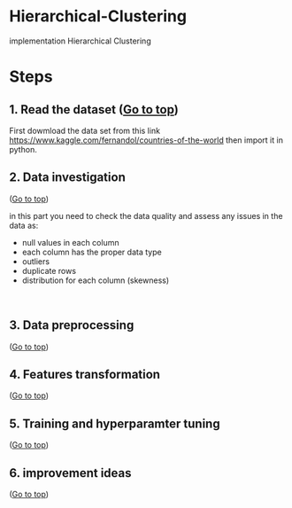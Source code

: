 # Hierarchical-Clustering
implementation Hierarchical Clustering

# Steps 

## 1. <a name="1">Read the dataset</a> (<a href="#0">Go to top</a>)
First dowmload the data set from this link https://www.kaggle.com/fernandol/countries-of-the-world
then import it in python.

## 2. <a name="2">Data investigation</a>
(<a href="#0">Go to top</a>)

in this part you need to check the data quality and assess any issues in the data as:
- null values in each column 
- each column has the proper data type
- outliers
- duplicate rows
- distribution for each column (skewness)
<br>

## 3. <a name="3">Data preprocessing</a>
(<a href="#0">Go to top</a>)

## 4. <a name="4">Features transformation</a>
(<a href="#0">Go to top</a>)


## 5. <a name="5">Training and hyperparamter tuning</a>
(<a href="#0">Go to top</a>)

## 6. <a name="6">improvement ideas</a>
(<a href="#0">Go to top</a>)
